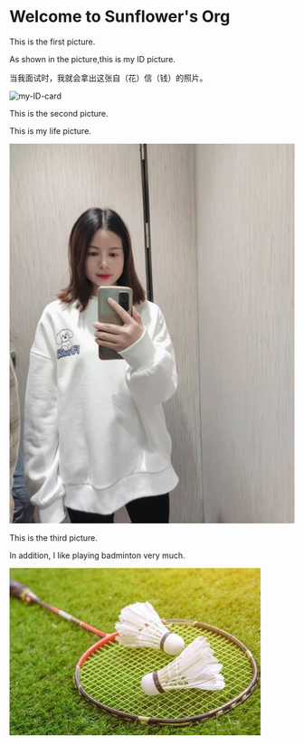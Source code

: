 # Welcome to Sunflower's Org

This is the first picture.

As shown in the picture,this is my ID picture.

当我面试时，我就会拿出这张自（花）信（钱）的照片。

![my-ID-card](https://github.com/gtb-2022-bao-guanhua/.github/blob/main/assets/my-ID-card.jpeg)


This is the second picture.

This is my life picture.

![life-picture](https://github.com/gtb-2022-bao-guanhua/.github/blob/main/assets/life-picture.jpg)

This is the third picture.

In addition, I like playing badminton very much.

![badminton](https://github.com/gtb-2022-bao-guanhua/.github/blob/main/assets/badminton.jpg)



